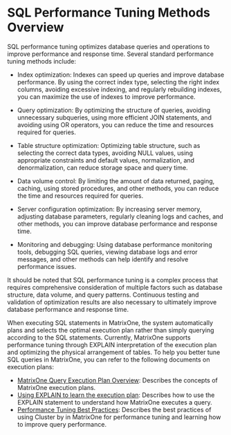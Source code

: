 # SQL Performance Tuning Methods Overview

SQL performance tuning optimizes database queries and operations to improve performance and response time. Several standard performance tuning methods include:

- Index optimization: Indexes can speed up queries and improve database performance. By using the correct index type, selecting the right index columns, avoiding excessive indexing, and regularly rebuilding indexes, you can maximize the use of indexes to improve performance.

- Query optimization: By optimizing the structure of queries, avoiding unnecessary subqueries, using more efficient JOIN statements, and avoiding using OR operators, you can reduce the time and resources required for queries.

- Table structure optimization: Optimizing table structure, such as selecting the correct data types, avoiding NULL values, using appropriate constraints and default values, normalization, and denormalization, can reduce storage space and query time.

- Data volume control: By limiting the amount of data returned, paging, caching, using stored procedures, and other methods, you can reduce the time and resources required for queries.

- Server configuration optimization: By increasing server memory, adjusting database parameters, regularly cleaning logs and caches, and other methods, you can improve database performance and response time.

- Monitoring and debugging: Using database performance monitoring tools, debugging SQL queries, viewing database logs and error messages, and other methods can help identify and resolve performance issues.

It should be noted that SQL performance tuning is a complex process that requires comprehensive consideration of multiple factors such as database structure, data volume, and query patterns. Continuous testing and validation of optimization results are also necessary to ultimately improve database performance and response time.

When executing SQL statements in MatrixOne, the system automatically plans and selects the optimal execution plan rather than simply querying according to the SQL statements. Currently, MatrixOne supports performance tuning through EXPLAIN interpretation of the execution plan and optimizing the physical arrangement of tables. To help you better tune SQL queries in MatrixOne, you can refer to the following documents on execution plans:

- [MatrixOne Query Execution Plan Overview](explain/explain-overview.md): Describes the concepts of MatrixOne execution plans.
- [Using EXPLAIN to learn the execution plan](explain/explain-walkthrough.md): Describes how to use the EXPLAIN statement to understand how MatrixOne executes a query.
- [Performance Tuning Best Practices](optimization-concepts/through-cluster-by.md): Describes the best practices of using Cluster by in MatrixOne for performance tuning and learning how to improve query performance.
